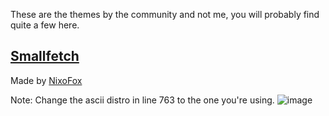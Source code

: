 These are the themes by the community and not me, you will probably find quite a few here.

[Smallfetch](https://github.com/Chick2D/neofetch-themes/blob/main/community/smallconfig)
---
Made by [NixoFox](https://github.com/NixoFox)

Note: Change the ascii distro in line 763 to the one you're using.
![image](https://user-images.githubusercontent.com/80977468/125406360-482f4380-e3a8-11eb-8abe-f175c9f11667.png)
